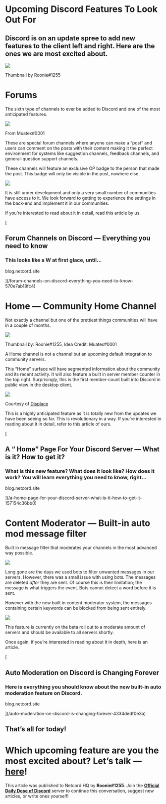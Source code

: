 Upcoming Discord Features To Look Out For
=========================================

Discord is on an update spree to add new features to the client left and right. Here are the ones we are most excited about.
----------------------------------------------------------------------------------------------------------------------------

![](https://miro.medium.com/max/1400/1*d5EcRki7vDNtEFKGD2ELBg.png)

Thumbnail by Roonie#1255

Forums
======

The sixth type of channels to ever be added to Discord and one of the most anticipated features.

![](https://miro.medium.com/max/1400/0*Ve7jNq5jCC_dL1e0.png)

From Muatex#0001

These are special forum channels where anyone can make a “post” and users can comment on the posts with their content making it the perfect environment for systems like suggestion channels, feedback channels, and general-question support channels.

These channels will feature an exclusive OP badge to the person that made the post. This badge will only be visible in the post, nowhere else.

![](https://miro.medium.com/max/1400/0*TVO1uH3dZ9E8RhDv.png)

It is still under development and only a very small number of communities have access to it. We look forward to getting to experience the settings in the back-end and implement it in our communities.

If you’re interested to read about it in detail, read this article by us.

[

Forum Channels on Discord — Everything you need to know
-------------------------------------------------------

### This looks like a W at first glace, until…

blog.netcord.site



](/forum-channels-on-discord-everything-you-need-to-know-570e7ab18fc4)

Home — Community Home Channel
=============================

Not exactly a channel but one of the prettiest things communities will have in a couple of months.

![](https://miro.medium.com/max/1400/0*43rPe-ecrA-2lj1O.png)

Thumbnail by: Roonie#1255, Idea Credit: Muatex#0001

A Home channel is not a channel but an upcoming default integration to community servers.

This “Home” surface will have segmented information about the community and its recent activity. It will also feature a built in server member counter in the top right. Surprisingly, this is the first member-count built into Discord in public view in the desktop client.

![](https://miro.medium.com/max/1400/0*dE3Tt_nY_-Si2vFz.png)

Courtesy of [Displace](https://discord.gg/displace)

This is a highly anticipated feature as it is totally new from the updates we have been seeing so far. This is revolutionary in a way. If you’re interested in reading about it in detail, refer to this article of ours.

[

A “ Home” Page For Your Discord Server — What is it? How to get it?
-------------------------------------------------------------------

### What is this new feature? What does it look like? How does it work? You will learn everything you need to know, right…

blog.netcord.site



](/a-home-page-for-your-discord-server-what-is-it-how-to-get-it-157154c36bb0)

Content Moderator — Built-in auto mod message filter
====================================================

Built in message filter that moderates your channels in the most advanced way possible.

![](https://miro.medium.com/max/1400/0*sli8gt0PDXdCxkl5.png)

Long gone are the days we used bots to filter unwanted messages in our servers. However, there was a small issue with using bots. The messages are deleted _after_ they are sent. Of course this is their limitation; the message is what triggers the event. Bots cannot detect a word before it is sent.

However with the new built in content moderator system, the messages containing certain keywords can be blocked from being sent entirely.

![](https://miro.medium.com/max/1400/0*oUKc7xcgaEd6OS4d.png)

This feature is currently on the beta roll out to a moderate amount of servers and should be available to all servers shortly.

Once again, if you’re interested in reading about it in depth, here is an article.

[

Auto Moderation on Discord is Changing Forever
----------------------------------------------

### Here is everything you should know about the new built-in auto moderation feature on Discord.

blog.netcord.site



](/auto-moderation-on-discord-is-changing-forever-4334dedf0e3a)

That’s all for today!
---------------------

Which upcoming feature are you the most excited about? Let’s talk — [here](https://discord.gg/2uS39xhH)!
========================================================================================================

This article was published to Netcord HQ by **Roonie#1255**. Join the [**Official Daily Dose of Discord**](https://discord.gg/JjfYGRJ2NN) server to continue this conversation, suggest new articles, or write ones yourself!
